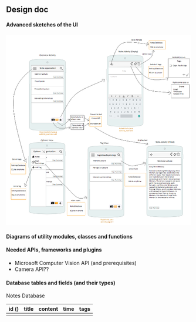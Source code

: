 ## Design doc

#### Advanced sketches of the UI
![design doc sketch](https://github.com/inayrus/FinalAppProject/blob/master/doc/design_doc_sketch_new.png)


#### Diagrams of utility modules, classes and functions



#### Needed APIs, frameworks and plugins
* Microsoft Computer Vision API (and prerequisites)
* Camera API??

#### Database tables and fields (and their types)

Notes Database

id () | title | content | time | tags
------|-------|---------|------|----
      |       |         |      |
